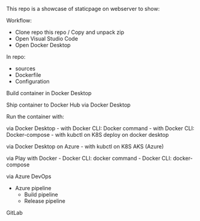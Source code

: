 This repo is a showcase of staticpage on webserver to show:

Workflow:
- Clone repo this repo / Copy and unpack zip
- Open Visual Studio Code
- Open Docker Desktop

In repo:
- sources
- Dockerfile
- Configuration

Build container in Docker Desktop

Ship container to Docker Hub via Docker Desktop

Run the container with:

via Docker Desktop
    - with Docker CLI: Docker command
    - with Docker CLI: Docker-compose
    - with kubctl on K8S deploy on docker desktop

via Docker Desktop on Azure
    - with kubctl on K8S AKS (Azure)

via Play with Docker
    - Docker CLI: docker command
    - Docker CLI: docker-compose

via Azure DevOps
- Azure pipeline
    - Build pipeline
    - Release pipeline

GitLab    


